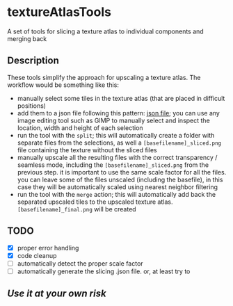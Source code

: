 # textureAtlasTools
A set of tools for slicing a texture atlas to individual components and merging back

## Description
These tools simplify the approach for upscaling a texture atlas.
The workflow would be something like this:
- manually select some tiles in the texture atlas (that are placed in difficult positions)
- add them to a json file following this pattern: [json file](tex1_512x256_B20814E2D6573DFE_0.json); you can use any image editing tool such as GIMP to manually select and inspect the location, width and height of each selection
- run the tool with the `split`; this will automatically create a folder with separate files from the selections, as well a `[basefilename]_sliced.png` file containing the texture without the sliced files
- manually upscale all the resulting files with the correct transparency / seamless mode, including the `[basefilename]_sliced.png` from the previous step. it is important to use the same scale factor for all the files. you can leave some of the files unscaled (including the basefile), in this case they will be automatically scaled using nearest neighbor filtering
- run the tool with the `merge` action; this will automatically add back the separated upscaled tiles to the upscaled texture atlas. `[basefilename]_final.png` will be created

## TODO
- [x] proper error handling
- [x] code cleanup
- [ ] automatically detect the proper scale factor
- [ ] automatically generate the slicing .json file. or, at least try to

## _Use it at your own risk_
